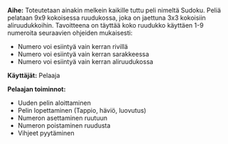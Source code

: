 **Aihe:** Toteutetaan ainakin melkein kaikille tuttu peli nimeltä Sudoku. Peliä pelataan 9x9 kokoisessa ruudukossa, joka on jaettuna 3x3 kokoisiin aliruudukkoihin. Tavoitteena on täyttää koko ruudukko käyttäen 1-9 numeroita seuraavien ohjeiden mukaisesti:
* Numero voi esiintyä vain kerran rivillä
* Numero voi esiintyä vain kerran sarakkeessa
* Numero voi esiintyä vain kerran aliruudukossa

**Käyttäjät:** Pelaaja

**Pelaajan toiminnot:**
* Uuden pelin aloittaminen
* Pelin lopettaminen (Tappio, häviö, luovutus)
* Numeron asettaminen ruutuun
* Numeron poistaminen ruudusta
* Vihjeet pyytäminen
 
